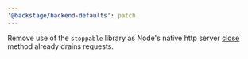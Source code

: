 ```yaml
---
'@backstage/backend-defaults': patch
---
```


Remove use of the `stoppable` library as Node's native http server [close](https://nodejs.org/api/http.html#serverclosecallback) method already drains requests.

